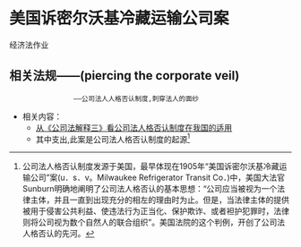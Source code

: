 # 美国诉密尔沃基冷藏运输公司案
经济法作业
## 相关法规——**(piercing the corporate veil)**
                    ——公司法人人格否认制度,刺穿法人的面纱
- 相关内容：
  - [从《公司法解释三》看公司法人格否认制度在我国的适用][1]
  - 其中支出,此案是公司法人格否认制度的起源[^1]










[1]: https://www.lawtime.cn/article/lll105512981105518075oo223623

[^1]: 公司法人格否认制度发源于美国，最早体现在1905年“美国诉密尔沃基冷藏运输公司”案(u．s．v。Milwaukee Refrigerator Transit Co．)中，美国大法官Sunburn明确地阐明了公司法人格否认的基本思想：“公司应当被视为一个法律主体，并且一直到出现充分的相左的理由时为止。但是，当法律主体的提供被用于侵害公共利益、使违法行为正当化、保护欺诈、或者袒护犯罪时，法律则将公司视为数个自然人的联合组织”。美国法院的这个判例，开创了公司法人格否认的先河。